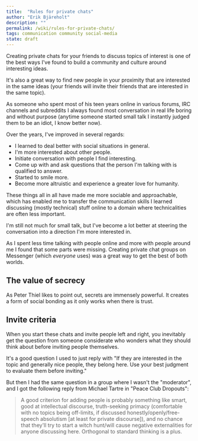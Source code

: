 ```yaml
---
title:  "Rules for private chats"
author: "Erik Bjäreholt"
description: ""
permalink: /wiki/rules-for-private-chats/
tags: communication community social-media
state: draft
---
```


Creating private chats for your friends to discuss topics of interest is one of the best ways I've found to build a community and culture around interesting ideas. 

It's also a great way to find new people in your proximity that are interested in the same ideas (your friends will invite their friends that are interested in the same topic). 

As someone who spent most of his teen years online in various forums, IRC channels and subreddits I always found most conversation in real life boring and without purpose (anytime someone started small talk I instantly judged them to be an idiot, I know better now). 

Over the years, I've improved in several regards: 

 - I learned to deal better with social situations in general. 
 - I'm more interested about other people. 
 - Initiate conversation with people I find interesting. 
 - Come up with and ask questions that the person I'm talking with is qualified to answer. 
 - Started to smile more.
 - Become more altruistic and experience a greater love for humanity. 

These things all in all have made me more sociable and approachable, which has enabled me to transfer the communication skills I learned discussing (mostly technical) stuff online to a domain where technicalities are often less important. 

I'm still not much for small talk, but I've become a lot better at steering the conversation into a direction I'm more interested in. 

As I spent less time talking with people online and more with people around me I found that some parts were missing. Creating private chat groups on Messenger (which *everyone* uses) was a great way to get the best of both worlds.

## The value of secrecy

As Peter Thiel likes to point out, secrets are immensely powerful. It creates a form of social bonding as it only works when there is trust.

## Invite criteria

When you start these chats and invite people left and right, you inevitably get the question from someone considerate who wonders what they should think about before inviting people themselves. 

It's a good question I used to just reply with "If they are interested in the topic and generally nice people, they belong here. Use your best judgment to evaluate them before inviting." 

But then I had the same question in a group where I wasn't the "moderator", and I got the following reply from Michael Tartre in "Peace Club Dropouts":

>A good criterion for adding people is probably something like smart, good at intellectual discourse, truth-seeking primacy (comfortable with no topics being off-limits, if discussed honestly/openly/free-speech absolutism [at least for private discourse]), and no chance that they'll try to start a witch hunt/will cause negative externalities for anyone discussing here. Orthogonal to standard thinking is a plus.
